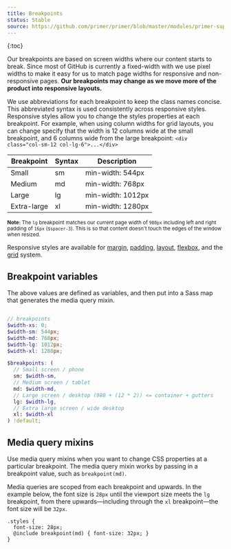 ```yaml
---
title: Breakpoints
status: Stable
source: https://github.com/primer/primer/blob/master/modules/primer-support/lib/mixins/layout.scss
---
```


{:toc}

Our breakpoints are based on screen widths where our content starts to break. Since most of GitHub is currently a fixed-width with we use pixel widths to make it easy for us to match page widths for responsive and non-responsive pages. **Our breakpoints may change as we move more of the product into responsive layouts.**

We use abbreviations for each breakpoint to keep the class names concise. This abbreviated syntax is used consistently across responsive styles. Responsive styles allow you to change the styles properties at each breakpoint. For example, when using column widths for grid layouts, you can change specify that the width is 12 columns wide at the small breakpoint, and 6 columns wide from the large breakpoint: `<div class="col-sm-12 col-lg-6">...</div>`

| Breakpoint | Syntax | Description |
| --- | --- | --- |
| Small | sm | min-width: 544px |
| Medium | md | min-width: 768px |
| Large | lg | min-width: 1012px |
| Extra-large | xl | min-width: 1280px |

<small>**Note:** The `lg` breakpoint matches our current page width of `980px` including left and right padding of `16px` (`$spacer-3`). This is so that content doesn't touch the edges of the window when resized.</small>

Responsive styles are available for [margin](../../utilities/margin/#responsive-margins), [padding](../../utilities/padding#responsive-padding), [layout](../../utilities/layout), [flexbox](../../utilities/flexbox#responsive-flex-utilities), and the [grid](../../objects/grid#responsive-grids) system.

## Breakpoint variables

The above values are defined as variables, and then put into a Sass map that generates the media query mixin.

```scss

// breakpoints
$width-xs: 0;
$width-sm: 544px;
$width-md: 768px;
$width-lg: 1012px;
$width-xl: 1280px;

$breakpoints: (
  // Small screen / phone
  sm: $width-sm,
  // Medium screen / tablet
  md: $width-md,
  // Large screen / desktop (980 + (12 * 2)) <= container + gutters
  lg: $width-lg,
  // Extra large screen / wide desktop
  xl: $width-xl
) !default;

```

## Media query mixins
Use media query mixins when you want to change CSS properties at a particular breakpoint. The media query mixin works by passing in a breakpoint value, such as `breakpoint(md)`.

Media queries are scoped from each breakpoint and upwards. In the example below, the font size is `28px` until the viewport size meets the `lg` breakpoint, from there upwards—including through the `xl` breakpoint—the font size will be `32px`.

```
.styles {
  font-size: 28px;
  @include breakpoint(md) { font-size: 32px; }
}
```
